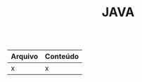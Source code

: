 <div align="center">
<h1>JAVA</h1><br><br> </div>

Arquivo | Conteúdo
--------|-----------
x | x <br>

